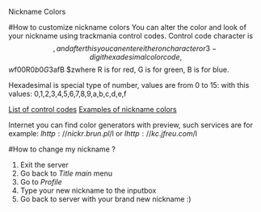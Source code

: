 Nickname Colors

#How to customize nickname colors
You can alter the color and look of your nickname using trackmania control codes. Control code
character is $$, and after this you can enter either on character or 3-digit hexadesimal 
colorcode, $$$w$f00R$0b0G$3afB $zwhere R is for red, G is for green, B is for blue.

Hexadesimal is special type of number, values are from 0 to 15:
with this values: 0,1,2,3,4,5,6,7,8,9,a,b,c,d,e,f

[List of control codes](#t_nick_controls.md)
[Examples of nickname colors](#t_nick_examples.md)

Internet you can find color generators with preview, such services are for example:
$lhttp://nickr.brun.pl/$l or $lhttp://kc.jfreu.com/$l

#How to change my nickname ?
1. Exit the server
2. Go back to _Title main_ menu
3. Go to _Profile_
4. Type your new nickname to the inputbox  
5. Go back to server with your brand new nickname :)

